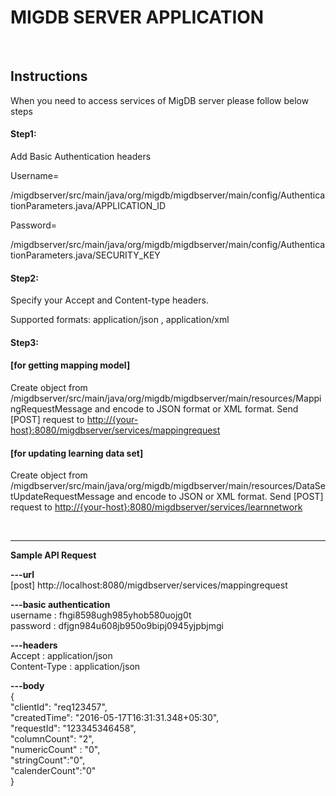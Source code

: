 <h1>MIGDB SERVER APPLICATION</h1>
</br>
<h2>Instructions</h2>
<p>When you need to access services of MigDB server please follow below steps</p>
<h4>Step1:</h4>
<p>Add Basic Authentication headers</p>
<p>Username=</p>
<p>/migdbserver/src/main/java/org/migdb/migdbserver/main/config/AuthenticationParameters.java/APPLICATION_ID</p>
<p>Password=</p>
<p>/migdbserver/src/main/java/org/migdb/migdbserver/main/config/AuthenticationParameters.java/SECURITY_KEY</p>
<h4>Step2:</h4>
<p>Specify your Accept and Content-type headers.</p>
<p>Supported formats: application/json , application/xml</p>
<h4>Step3:</h4>
<h4>[for getting mapping model]</h4>
<p>Create object from /migdbserver/src/main/java/org/migdb/migdbserver/main/resources/MappingRequestMessage and encode to JSON format or XML format. Send [POST] request to <a href="http://{your-host}:8080/migdbserver/services/mappingrequest">http://{your-host}:8080/migdbserver/services/mappingrequest </a></p>
<h4>[for updating learning data set]</h4>
<p>Create object from /migdbserver/src/main/java/org/migdb/migdbserver/main/resources/DataSetUpdateRequestMessage and encode to JSON or XML format. Send [POST] request to <a href="http://{your-host}:8080/migdbserver/services/learnnetwork">http://{your-host}:8080/migdbserver/services/learnnetwork</a></p>
<p>&nbsp;</p>
<hr/>
<p style="text-align: left;"><strong>Sample API Request</strong></p>
<p style="text-align: left;"><strong>---url</strong><br />[post] http://localhost:8080/migdbserver/services/mappingrequest</p>
<p style="text-align: left;"><strong>---basic authentication</strong><br />username : fhgi8598ugh985yhob580uojg0t<br />password : dfjgn984u608jb950o9bipj0945yjpbjmgi</p>
<p style="text-align: left;"><strong>---headers</strong><br />Accept : application/json<br />Content-Type : application/json</p>
<p style="text-align: left;"><strong>---body</strong><br />{<br /> "clientId": "req123457",<br /> "createdTime": "2016-05-17T16:31:31.348+05:30",<br /> "requestId": "123345346458",<br /> "columnCount": "2",<br /> "numericCount" : "0",<br /> "stringCount":"0",<br /> "calenderCount":"0"<br />}</p>
